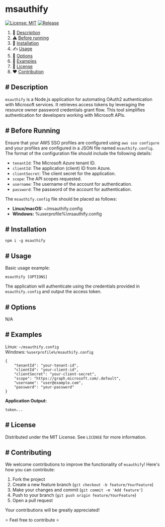 # msauthify

[![License: MIT](https://img.shields.io/github/license/un0tec/msauthify?color=orange&cache=none)](LICENSE)
[![Release](https://img.shields.io/github/v/release/un0tec/msauthify?color=green&label=Release)](https://github.com/un0tec/msauthify/releases/latest)

1. :notebook_with_decorative_cover: [Description](#-description)
2. :warning: [Before running](#-before-running)
3. :hammer: [Installation](#-installation)
4. :writing_hand: [Usage](#-usage)
5. :bookmark_tabs: [Options](#-options)
6. :monocle_face: [Examples](#-examples)
7. :page_with_curl: [License](#-license)
8. :heart: [Contribution](#-contributing)

## # Description

`msauthify` is a Node.js application for automating OAuth2 authentication with Microsoft services. It retrieves access tokens by leveraging the resource owner password credentials grant flow. This tool simplifies authentication for developers working with Microsoft APIs.

## # Before Running

Ensure that your AWS SSO profiles are configured using `aws sso configure` and your profiles are configured in a JSON file named `msauthify.config`. The format of the configuration file should include the following details:

- `tenantId`: The Microsoft Azure tenant ID.
- `clientId`: The application (client) ID from Azure.
- `clientSecret`: The client secret for the application.
- `scope`: The API scopes requested.
- `username`: The username of the account for authentication.
- `password`: The password of the account for authentication.

The `msauthify.config` file should be placed as follows:

- **Linux/macOS:** ~/msauthify.config
- **Windows:** %userprofile%\msauthify.config

## # Installation

`npm i -g msauthify`

## # Usage

Basic usage example:

    msauthify [OPTIONS]

The application will authenticate using the credentials provided in `msauthify.config` and output the access token.

## # Options

N/A

## # Examples

Linux: `~/msauthify.config`\
Windows: `%userprofile%/msauthify.config`

```
{
    "tenantId": "your-tenant-id",
    "clientId": "your-client-id",
    "clientSecret": "your-client-secret",
    "scope": "https://graph.microsoft.com/.default",
    "username": "user@example.com",
    "password": "your-password"
}
```
**Application Output:**
```
token...
```

## # License

Distributed under the MIT License. See `LICENSE` for more information.

## # Contributing

We welcome contributions to improve the functionality of `msauthify`! Here's how you can contribute:

1. Fork the project
2. Create a new feature branch (`git checkout -b feature/YourFeature`)
3. Make your changes and commit (`git commit -m 'Add feature'`)
4. Push to your branch (`git push origin feature/YourFeature`)
5. Open a pull request

Your contributions will be greatly appreciated!

:star: Feel free to contribute :star:
